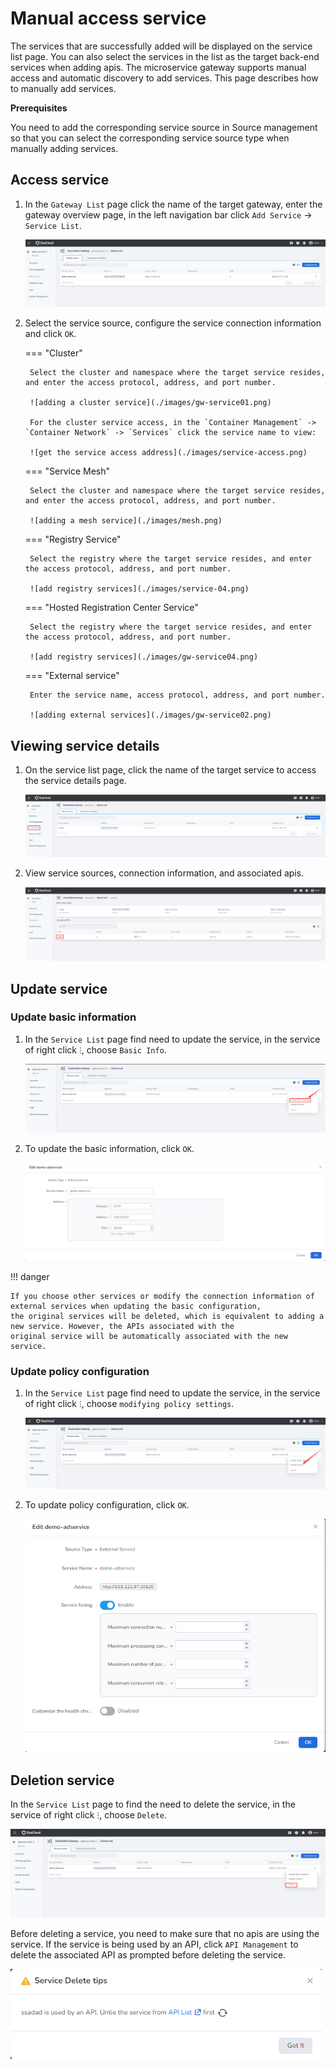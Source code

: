 # Manual access service

The services that are successfully added will be displayed on the service list page. You can also select the services
in the list as the target back-end services when adding apis. The microservice gateway supports manual access and
automatic discovery to add services. This page describes how to manually add services.

**Prerequisites**

You need to add the corresponding service source in Source management so that you can select the corresponding service source type when manually adding services.

## Access service

1. In the `Gateway List` page click the name of the target gateway, enter the gateway overview page, in the left navigation bar click `Add Service` -> `Service List`.

    ![service list](./images/gw-service03.png)

2. Select the service source, configure the service connection information and click `OK`.

    === "Cluster"

        Select the cluster and namespace where the target service resides, and enter the access protocol, address, and port number.

        ![adding a cluster service](./images/gw-service01.png)

        For the cluster service access, in the `Container Management` -> `Container Network` -> `Services` click the service name to view:

        ![get the service access address](./images/service-access.png)
    
    === "Service Mesh"
        
        Select the cluster and namespace where the target service resides, and enter the access protocol, address, and port number.

        ![adding a mesh service](./images/mesh.png)

    === "Registry Service"

        Select the registry where the target service resides, and enter the access protocol, address, and port number.

        ![add registry services](./images/service-04.png)
    
    === "Hosted Registration Center Service"
        
        Select the registry where the target service resides, and enter the access protocol, address, and port number.

        ![add registry services](./images/gw-service04.png)

    === "External service" 
         
        Enter the service name, access protocol, address, and port number.
  
        ![adding external services](./images/gw-service02.png)

## Viewing service details

1. On the service list page, click the name of the target service to access the service details page.

    ![service details](./images/gw-service05.png)

2. View service sources, connection information, and associated apis.

    ![service details](./images/gw-service06.png)

## Update service

### Update basic information

1. In the `Service List` page find need to update the service, in the service of right click  `ⵗ`, choose `Basic Info`.

    ![update service](./images/gw-service07.png)

2. To update the basic information, click `OK`.

    ![update service](./images/gw-service08.png)

!!! danger
  
    If you choose other services or modify the connection information of external services when updating the basic configuration,
    the original services will be deleted, which is equivalent to adding a new service. However, the APIs associated with the
    original service will be automatically associated with the new service.

### Update policy configuration

1. In the `Service List` page find need to update the service, in the service of right click `ⵗ`, choose `modifying policy settings`.

    ![update service](./images/gw-service09.png)

2. To update policy configuration, click `OK`.

    ![update service](./images//update4.png)

## Deletion service

In the `Service List` page to find the need to delete the service, in the service of right click `ⵗ`, choose `Delete`.

![delete service](./images/gw-service10.png)

Before deleting a service, you need to make sure that no apis are using the service. If the service is being used by an API,
click `API Management` to delete the associated API as prompted before deleting the service.

![delete service](./images/delete1.png)
